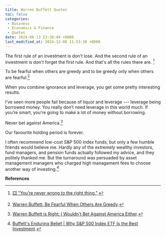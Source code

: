 ```yaml
---
title: Warren Buffett Quotes
toc: false
categories:
 - Business
 - Economics & Finance
 - Quotes
date: 2024-08-13 23:30:49 +0800
last_modified_at: 2024-12-08 11:53:30 +0800
---
```




<div class="quote--left" markdown="1">

The first rule of an investment is don't lose. And the second rule of an investment is don't forget the first rule. And that's all the rules there are. [^1]

</div>

<div class="quote--left" markdown="1">

To be fearful when others are greedy and to be greedy only when others are fearful.[^2]

</div>

<div class="quote--left" markdown="1">

When you combine ignorance and leverage, you get some pretty interesting results.

</div>

<div class="quote--left" markdown="1">

I’ve seen more people fail because of liquor and leverage --- leverage being borrowed money. You really don’t need leverage in this world much. If you’re smart, you’re going to make a lot of money without borrowing.

</div>

<div class="quote--left" markdown="1">

Never bet against America.[^4]

</div>

<div class="quote--left" markdown="1">

Our favourite holding period is forever.

</div>

<div class="quote--left" markdown="1">

I often recommend low-cost S&P 500 index funds, but only a few humble friends would believe me. Hardly any of the extremely wealthy investors, fund managers, and pension funds actually followed my advice, and they politely thanked me. But the turnaround was persuaded by asset management managers who charged high management fees to choose another way of investing.[^3]

</div>

**References**

[^1]: [🎞️ "You’re never wrong to the right thing."](/2024-04-23/22-51-17.html).
[^2]: [Warren Buffett: Be Fearful When Others Are Greedy](https://www.investopedia.com/articles/investing/012116/warren-buffett-be-fearful-when-others-are-greedy.asp).
[^3]: [Buffett's Enduring Belief \| Why S&P 500 Index ETF Is the Best Investment](https://www.futuhk.com/en/blog/detail-buffett-s-enduring-belief-why-s-p-500-index-etf-is-the-best-investment-26-240394006).
[^4]: [Warren Buffett is Right: I Wouldn't Bet Against America Either](https://president.asu.edu/read/warren-buffett-is-right-i-wouldnt-bet-against-america-either).